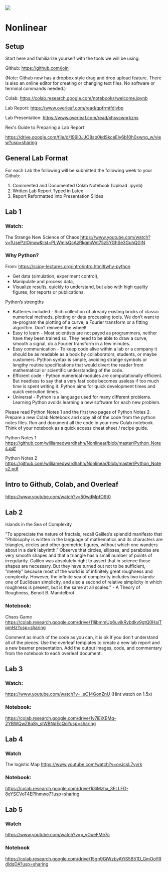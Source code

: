 <img src='http://images.computerhistory.org/revonline/images/500004490-03-01.jpg?w=600'>

# Nonlinear 

## Setup

Start here and familiarize yourself with the tools we will be using:


Github: https://github.com/join

(Note: Github now has a dropbox style drag and drop upload feature. There is also an online editor for creating or changing text files. No software or terminal commands needed.)


Colab: https://colab.research.google.com/notebooks/welcome.ipynb


Lab Report: https://www.overleaf.com/read/qpfrmtfdjvbp


Lab Presentation: https://www.overleaf.com/read/xhsvcwnrkzns


Rex's Guide to Preparing a Lab Report

https://drive.google.com/file/d/196l0JJO8sb0kdSkceEly6b10h0xwng_w/view?usp=sharing


## General Lab Format

For each Lab the following will be submitted the following week to your Github:

1) Commented and Documented Colab Notebook (Upload .ipynb)
2) Written Lab Report Typed in Latex
3) Report Reformatted into Presentation Slides


## Lab 1

### Watch: 
The Strange New Science of Chaos
https://www.youtube.com/watch?v=fUsePzlOmxw&list=PLWmIsQcAzRkqmWnt75z5YGhSe3GuhQGjN


### Why Python?
From: https://scipy-lectures.org/intro/intro.html#why-python
* Get data (simulation, experiment control),
* Manipulate and process data,
* Visualize results, quickly to understand, but also with high quality figures, for reports or publications.

Python’s strengths
* Batteries included - Rich collection of already existing bricks of classic numerical methods, plotting or data processing tools. We don’t want to re-program the plotting of a curve, a Fourier transform or a fitting algorithm. Don’t reinvent the wheel!
* Easy to learn - Most scientists are not payed as programmers, neither have they been trained so. They need to be able to draw a curve, smooth a signal, do a Fourier transform in a few minutes.
* Easy communication - To keep code alive within a lab or a company it should be as readable as a book by collaborators, students, or maybe customers. Python syntax is simple, avoiding strange symbols or lengthy routine specifications that would divert the reader from mathematical or scientific understanding of the code.
* Efficient code - Python numerical modules are computationally efficient. But needless to say that a very fast code becomes useless if too much time is spent writing it. Python aims for quick development times and quick execution times.
* Universal - Python is a language used for many different problems. Learning Python avoids learning a new software for each new problem.



Please read Python Notes 1 and the first two pages of Python Notes 2.
Prepare a new Colab Notebook and copy all of the code from the python notes files. Run and document all the code in your new Colab notebook.
Think of your notebook as a quick access cheat sheet / recipe guide.

Python Notes 1
https://github.com/williamedwardhahn/Nonlinear/blob/master/Python_Notes.pdf

Python Notes 2
https://github.com/williamedwardhahn/Nonlinear/blob/master/Python_Notes2.pdf


## Intro to Github, Colab, and Overleaf
https://www.youtube.com/watch?v=50wdMpfO9t0


## Lab 2 

Islands in the Sea of Complexity

"To appreciate the nature of fractals, recall Galileo’s splendid manifesto that
”Philosophy is written in the language of mathematics and its characters are
triangles, circles and other geometric figures, without which one wanders about
in a dark labyrinth.” Observe that circles, ellipses, and parabolas are very
smooth shapes and that a triangle has a small number of points of irregularity.
Galileo was absolutely right to assert that in science those shapes are necessary.
But they have turned out not to be sufficient, ”merely” because most of the
world is of infinitely great roughness and complexity. However, the infinite
sea of complexity includes two islands: one of Euclidean simplicity, and also a
second of relative simplicity in which roughness is present, but is the same at
all scales." - A Theory of Roughness, Benoit B. Mandelbrot


### Notebook:

Chaos Game
https://colab.research.google.com/drive/11ljbmmUp6uvikRybdkv9gtQ0HaiTpmHz?usp=sharing

Comment as much of the code as you can, it is ok if you don't understand all of the pieces. Use the overleaf templates to create a new lab report and a new beamer presentation. Add the output images, code, and commentary from the notebook to each overleaf document.  





 ## Lab 3
 
### Watch: 
https://www.youtube.com/watch?v=_eC14GonZnU
(Hint watch on 1.5x)

### Notebook:
https://colab.research.google.com/drive/1v7iEiXEMq-2YBWQwZ8q8y_slWBNdEcQo?usp=sharing



## Lab 4 

### Watch
The logistic Map
https://www.youtube.com/watch?v=ovJcsL7vyrk

### Notebook:
https://colab.research.google.com/drive/1i3iMzha_3ELLFG-8eYSCVoT4EPlhmwo7?usp=sharing
 
 

 
 ## Lab 5
 ### Watch 
 https://www.youtube.com/watch?v=p_yOueFMe7c
 
 ### Notebook
 https://colab.research.google.com/drive/15gp9GiWzbyAYiS5B51D_GmOoYRdldqDA?usp=sharing
 
 <!--
 
 ## Lab 6
 
 ### Read:
 https://github.com/williamedwardhahn/Nonlinear/blob/master/Dynamical%20Systems%20Notes1.pdf
 
 ### Watch:
 https://www.youtube.com/watch?v=s1i-dnAH9Y4
 
 ### Notebook
 https://colab.research.google.com/drive/1Z4O77PRHvZd_kF3tVePkqpAnitFuGC_e?usp=sharing
 
 
 -->


